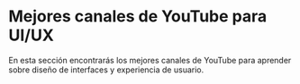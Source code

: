 # Mejores canales de YouTube para UI/UX  
En esta sección encontrarás los mejores canales de YouTube para aprender sobre diseño de interfaces y experiencia de usuario.
